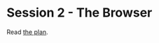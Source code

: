 Session 2 - The Browser
=========================

Read [the plan](https://github.com/Widen/javascript-101/issues/2).